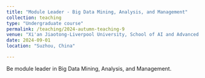 ```yaml
---
title: "Module Leader - Big Data Mining, Analysis, and Management"
collection: teaching
type: "Undergraduate course"
permalink: /teaching/2024-autumn-teaching-9
venue: "Xi'an Jiaotong-Liverpool University, School of AI and Advanced Computing"
date: 2024-09-01
location: "Suzhou, China"

---
```


Be module leader in Big Data Mining, Analysis, and Management.

